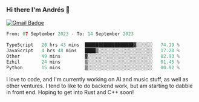 ### Hi there I'm Andrés :lemon:

[![Gmail Badge](https://img.shields.io/badge/-gmail-c14438?style=flat-square&logo=Gmail&logoColor=white&link=mailto:houshuai0816@gmail.com)](mailto:ahduvvuri@gmail.com)

<!--START_SECTION:waka-->

```python
From: 07 September 2023 - To: 14 September 2023

TypeScript   20 hrs 43 mins  ██████████████████▓░░░░░░   74.19 %
JavaScript   4 hrs 48 mins   ████▒░░░░░░░░░░░░░░░░░░░░   17.20 %
Other        49 mins         ▓░░░░░░░░░░░░░░░░░░░░░░░░   02.93 %
Ezhil        24 mins         ▒░░░░░░░░░░░░░░░░░░░░░░░░   01.45 %
Python       15 mins         ▒░░░░░░░░░░░░░░░░░░░░░░░░   00.92 %
```

<!--END_SECTION:waka-->

I love to code, and I'm currently working on AI and music stuff, as well as other ventures. I tend to like to do backend work, but am starting to dabble in front end. Hoping to get into Rust and C++ soon!
